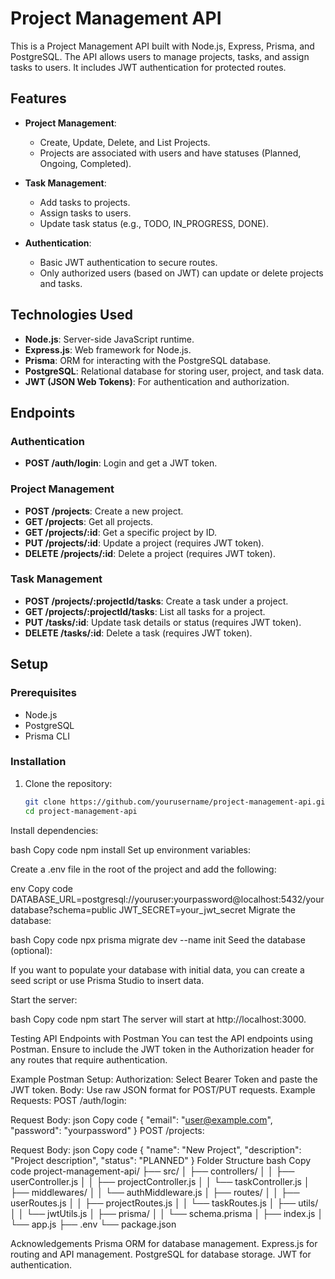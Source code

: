 # Project Management API

This is a Project Management API built with Node.js, Express, Prisma, and PostgreSQL. The API allows users to manage projects, tasks, and assign tasks to users. It includes JWT authentication for protected routes.

## Features

- **Project Management**: 
  - Create, Update, Delete, and List Projects.
  - Projects are associated with users and have statuses (Planned, Ongoing, Completed).
  
- **Task Management**: 
  - Add tasks to projects.
  - Assign tasks to users.
  - Update task status (e.g., TODO, IN_PROGRESS, DONE).
  
- **Authentication**: 
  - Basic JWT authentication to secure routes.
  - Only authorized users (based on JWT) can update or delete projects and tasks.

## Technologies Used

- **Node.js**: Server-side JavaScript runtime.
- **Express.js**: Web framework for Node.js.
- **Prisma**: ORM for interacting with the PostgreSQL database.
- **PostgreSQL**: Relational database for storing user, project, and task data.
- **JWT (JSON Web Tokens)**: For authentication and authorization.

## Endpoints

### Authentication

- **POST /auth/login**: Login and get a JWT token.
  
### Project Management

- **POST /projects**: Create a new project.
- **GET /projects**: Get all projects.
- **GET /projects/:id**: Get a specific project by ID.
- **PUT /projects/:id**: Update a project (requires JWT token).
- **DELETE /projects/:id**: Delete a project (requires JWT token).

### Task Management

- **POST /projects/:projectId/tasks**: Create a task under a project.
- **GET /projects/:projectId/tasks**: List all tasks for a project.
- **PUT /tasks/:id**: Update task details or status (requires JWT token).
- **DELETE /tasks/:id**: Delete a task (requires JWT token).

## Setup

### Prerequisites

- Node.js
- PostgreSQL
- Prisma CLI

### Installation

1. Clone the repository:

   ```bash
   git clone https://github.com/yourusername/project-management-api.git
   cd project-management-api
Install dependencies:

bash
Copy code
npm install
Set up environment variables:

Create a .env file in the root of the project and add the following:

env
Copy code
DATABASE_URL=postgresql://youruser:yourpassword@localhost:5432/yourdatabase?schema=public
JWT_SECRET=your_jwt_secret
Migrate the database:

bash
Copy code
npx prisma migrate dev --name init
Seed the database (optional):

If you want to populate your database with initial data, you can create a seed script or use Prisma Studio to insert data.

Start the server:

bash
Copy code
npm start
The server will start at http://localhost:3000.

Testing API Endpoints with Postman
You can test the API endpoints using Postman. Ensure to include the JWT token in the Authorization header for any routes that require authentication.

Example Postman Setup:
Authorization: Select Bearer Token and paste the JWT token.
Body: Use raw JSON format for POST/PUT requests.
Example Requests:
POST /auth/login:

Request Body:
json
Copy code
{
  "email": "user@example.com",
  "password": "yourpassword"
}
POST /projects:

Request Body:
json
Copy code
{
  "name": "New Project",
  "description": "Project description",
  "status": "PLANNED"
}
Folder Structure
bash
Copy code
project-management-api/
├── src/
│   ├── controllers/
│   │   ├── userController.js
│   │   ├── projectController.js
│   │   └── taskController.js
│   ├── middlewares/
│   │   └── authMiddleware.js
│   ├── routes/
│   │   ├── userRoutes.js
│   │   ├── projectRoutes.js
│   │   └── taskRoutes.js
│   ├── utils/
│   │   └── jwtUtils.js
│   ├── prisma/
│   │   └── schema.prisma
│   ├── index.js
│   └── app.js
├── .env
└── package.json



Acknowledgements
Prisma ORM for database management.
Express.js for routing and API management.
PostgreSQL for database storage.
JWT for authentication.
